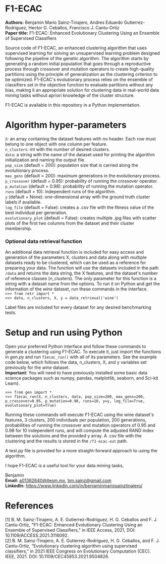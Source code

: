 # F1-ECAC

 **Authors:** Benjamin Mario Sainz-Tinajero, Andres Eduardo Gutierrez-Rodriguez, Hector G. Ceballos, Francisco J. Cantu-Ortiz  
 **Paper title:** F1-ECAC: Enhanced Evolutionary Clustering Using an Ensemble of Supervised Classifiers

 Source code of F1-ECAC, an enhanced clustering algorithm that uses supervised learning for solving an unsupervised learning problem designed following the pipeline of the genetic algorithm. The algorithm starts by generating a random initial population that goes through a reproductive process through crossover and mutation operators to create high-quality partitions using the principle of generalization as the clustering criterion to be optimized. F1-ECAC's evolutionary process relies on the ensemble of classifiers set in the objective function to evaluate partitions without any bias, making it an appropriate solution for clustering data in real-world data mining tasks without apriori knowledge of the cluster structure.

 F1-ECAC is available in this repository in a Python implementation.

 # Algorithm hyper-parameters
 ``X``: an array containing the dataset features with no header. Each row must belong to one object with one column per feature.  
 ``n_clusters``: int with the number of desired clusters.  
 ``data``: a string with the name of the dataset used for printing the algorithm initialization and naming the output file.  
 ``pop_size`` (default = 200): population size that is carried along the evolutionary process.   
 ``max_gens`` (default = 200): maximum generations in the evolutionary process.   
 ``p_crossover`` (default = 0.95): probability of running the crossover operator.  
 ``p_mutation`` (default = 0.98): probability of running the mutation operator.  
 ``runs`` (default = 10): independent runs of the algorithm.  
 ``y`` (default = None): one-dimensional array with the ground truth cluster labels if available.  
 ``log_file`` (default = False): creates a .csv file with the fitness value of the best individual per generation.  
 ``evolutionary_plot`` (default = False): creates multiple .jpg files with scatter plots of the first two columns from the dataset and their cluster membership.  

 ### Optional data retrieval function
 An additional data retrieval function is included for easy access and generation of the parameters X, clusters and data along with multiple datasets ready to be clustered, which can be used as a reference for preparing your data. The function will use the datasets included in the path ``/data`` and returns the data string, the X features, and the dataset's number of reference classes (n_clusters). The only parameter for this function is a string with a dataset name from the options. To run it on Python and get the information of the *wine* dataset, run these commands in the interface.     
 ``>>> from retr import *``  
 ``>>> data, n_clusters, X, y = data_retrieval('wine')``  

 Label files are included for every dataset for any desired benchmarking tests.

 # Setup and run using Python
 Open your preferred Python interface and follow these commands to generate a clustering using F1-ECAC. To execute it, just import the functions in *gen.py* and run ``f1ecac_run()`` with all of its parameters. See the example code below, which follows the data, n_clusters, X, and y variables set previously for the *wine* dataset.  
 **Important**: You will need to have previously installed some basic data science packages such as numpy, pandas, matplotlib, seaborn, and Sci-kit Learn).

 ``>>> from gen import *``  
 ``>>> f1ecac_run(X, n_clusters, data, pop_size=200, max_gens=200, p_crossover=0.95, p_mutation=0.98, runs=10, y=y, log_file=True, evolutionary_plot=True)``  

 Running these commands will execute F1-ECAC using the wine dataset's features, 3 clusters, 200 individuals per population, 200 generations, probabilities of running the crossover and mutation operators of 0.95 and 0.98 for 10 independent runs, and will compute the adjusted RAND index between the solutions and the provided y array. A .csv file with the clustering and the results is stored in the ``/f1-ecac-out`` path.

 A test.py file is provided for a more straight-forward approach to using the algorithm.  

 I hope F1-ECAC is a useful tool for your data mining tasks,

 Benjamin  
 **Email:** a01362640@itesm.mx, bm.sainz@gmail.com  
 **LinkedIn:** https://www.linkedin.com/in/benjaminmariosainztinajero/

 # References
 [1] B. M. Sainz-Tinajero, A. E. Gutierrez-Rodriguez, H. G. Ceballos and F. J. Cantu-Ortiz, "F1-ECAC: Enhanced Evolutionary Clustering Using an Ensemble of Supervised Classifiers," in IEEE Access, 2021, DOI: 10.1109/ACCESS.2021.3116092.  
 [2] B. M. Sainz-Tinajero, A. E. Gutierrez-Rodriguez, H. G. Ceballos, and F. J. Cantu-Ortiz, “Evolutionary clustering algorithm using supervised classifiers,” in 2021 IEEE Congress on Evolutionary Computation (CEC). IEEE, 2021. DOI: 10.1109/CEC45853.2021.9504826.
